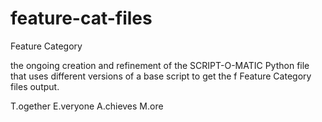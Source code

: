 feature-cat-files
=================

Feature Category 

the ongoing creation and refinement of the SCRIPT-O-MATIC Python file that uses different versions of a base script to get the f
Feature Category files output.

T.ogether
E.veryone
A.chieves
M.ore
